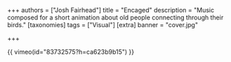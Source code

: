 +++
authors = ["Josh Fairhead"]
title = "Encaged"
description = "Music composed for a short animation about old people connecting through their birds."
[taxonomies]
tags = ["Visual"]
[extra]
banner = "cover.jpg"

+++

{{ vimeo(id="83732575?h=ca623b9b15") }}